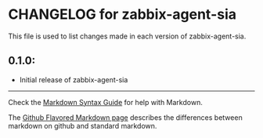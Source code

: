 # CHANGELOG for zabbix-agent-sia

This file is used to list changes made in each version of zabbix-agent-sia.

## 0.1.0:

* Initial release of zabbix-agent-sia

- - -
Check the [Markdown Syntax Guide](http://daringfireball.net/projects/markdown/syntax) for help with Markdown.

The [Github Flavored Markdown page](http://github.github.com/github-flavored-markdown/) describes the differences between markdown on github and standard markdown.

